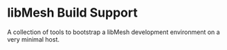 # libMesh Build Support
A collection of tools to bootstrap a libMesh development environment on a very minimal host. 
